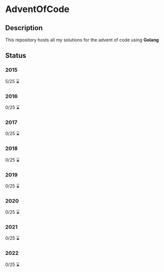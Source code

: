 # AdventOfCode

## Description

This repository hosts all my solutions for the advent of code using **Golang**

## Status

### 2015

5/25 :hourglass:

### 2016

0/25 :hourglass:

### 2017

0/25 :hourglass:

### 2018

0/25 :hourglass:

### 2019

0/25 :hourglass:

### 2020

0/25 :hourglass:

### 2021

0/25 :hourglass:

### 2022

0/25 :hourglass:
